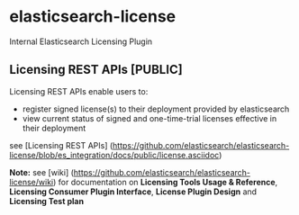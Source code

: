 elasticsearch-license
=====================

Internal Elasticsearch Licensing Plugin


## Licensing REST APIs [PUBLIC]

Licensing REST APIs enable users to:

 - register signed license(s) to their deployment provided by elasticsearch
 - view current status of signed and one-time-trial licenses effective in their deployment

see [Licensing REST APIs] (https://github.com/elasticsearch/elasticsearch-license/blob/es_integration/docs/public/license.asciidoc)

**Note:** see [wiki] (https://github.com/elasticsearch/elasticsearch-license/wiki) for documentation on **Licensing Tools Usage & Reference**, **Licensing Consumer Plugin Interface**, **License Plugin Design** and **Licensing Test plan**
